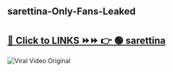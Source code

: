 
 ## sarettina-Only-Fans-Leaked

# <h2><a href="https://clipsfans.com/sarettina&ref=git">🔗 Click to LINKS ⏩⏩ 👉 🟢 sarettina </a></h2>

<a href="https://clipsfans.com/sarettina&ref=git" rel="nofollow" data-target="animated-image.originalLink"><img src="https://i.ibb.co.com/xMMVF88/686577567.gif" alt="Viral Video Original" style="max-width: 100%; display: inline-block;" data-target="animated-image.originalImage"></a>
